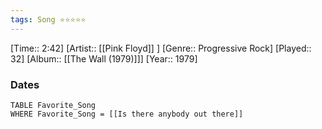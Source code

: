 ```yaml
---
tags: Song ⭐⭐⭐⭐⭐ 
---
```

[Time:: 2:42]
[Artist:: [[Pink Floyd]] ]
[Genre:: Progressive Rock]
[Played:: 32]
[Album:: [[The Wall (1979)]]]
[Year:: 1979]
### Dates
````dataview
TABLE Favorite_Song
WHERE Favorite_Song = [[Is there anybody out there]]
````
